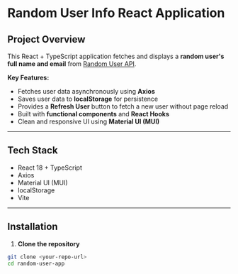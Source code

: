 # Random User Info React Application

## Project Overview

This React + TypeScript application fetches and displays a **random user's full name and email** from [Random User API](https://randomuser.me/api).

**Key Features:**

- Fetches user data asynchronously using **Axios**
- Saves user data to **localStorage** for persistence
- Provides a **Refresh User** button to fetch a new user without page reload
- Built with **functional components** and **React Hooks**
- Clean and responsive UI using **Material UI (MUI)**

---

## Tech Stack

- React 18 + TypeScript
- Axios
- Material UI (MUI)
- localStorage
- Vite

---

## Installation

1. **Clone the repository**

```bash
git clone <your-repo-url>
cd random-user-app
```






